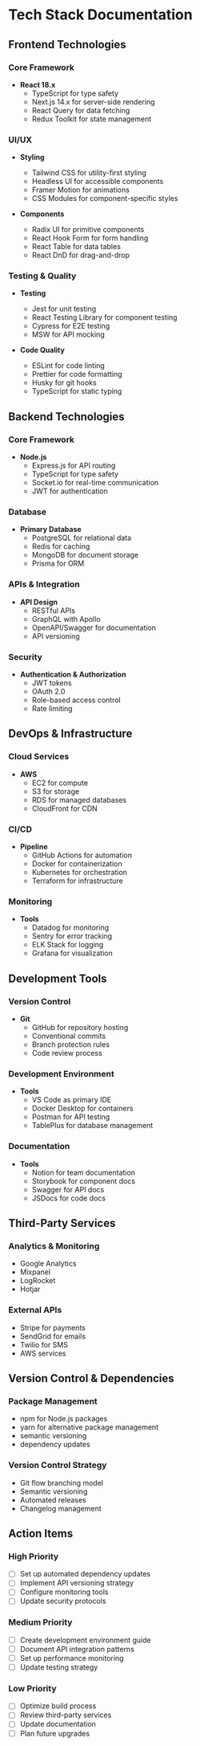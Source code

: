 # Tech Stack Documentation

## Frontend Technologies

### Core Framework
- **React 18.x**
  - TypeScript for type safety
  - Next.js 14.x for server-side rendering
  - React Query for data fetching
  - Redux Toolkit for state management

### UI/UX
- **Styling**
  - Tailwind CSS for utility-first styling
  - Headless UI for accessible components
  - Framer Motion for animations
  - CSS Modules for component-specific styles

- **Components**
  - Radix UI for primitive components
  - React Hook Form for form handling
  - React Table for data tables
  - React DnD for drag-and-drop

### Testing & Quality
- **Testing**
  - Jest for unit testing
  - React Testing Library for component testing
  - Cypress for E2E testing
  - MSW for API mocking

- **Code Quality**
  - ESLint for code linting
  - Prettier for code formatting
  - Husky for git hooks
  - TypeScript for static typing

## Backend Technologies

### Core Framework
- **Node.js**
  - Express.js for API routing
  - TypeScript for type safety
  - Socket.io for real-time communication
  - JWT for authentication

### Database
- **Primary Database**
  - PostgreSQL for relational data
  - Redis for caching
  - MongoDB for document storage
  - Prisma for ORM

### APIs & Integration
- **API Design**
  - RESTful APIs
  - GraphQL with Apollo
  - OpenAPI/Swagger for documentation
  - API versioning

### Security
- **Authentication & Authorization**
  - JWT tokens
  - OAuth 2.0
  - Role-based access control
  - Rate limiting

## DevOps & Infrastructure

### Cloud Services
- **AWS**
  - EC2 for compute
  - S3 for storage
  - RDS for managed databases
  - CloudFront for CDN

### CI/CD
- **Pipeline**
  - GitHub Actions for automation
  - Docker for containerization
  - Kubernetes for orchestration
  - Terraform for infrastructure

### Monitoring
- **Tools**
  - Datadog for monitoring
  - Sentry for error tracking
  - ELK Stack for logging
  - Grafana for visualization

## Development Tools

### Version Control
- **Git**
  - GitHub for repository hosting
  - Conventional commits
  - Branch protection rules
  - Code review process

### Development Environment
- **Tools**
  - VS Code as primary IDE
  - Docker Desktop for containers
  - Postman for API testing
  - TablePlus for database management

### Documentation
- **Tools**
  - Notion for team documentation
  - Storybook for component docs
  - Swagger for API docs
  - JSDocs for code docs

## Third-Party Services

### Analytics & Monitoring
- Google Analytics
- Mixpanel
- LogRocket
- Hotjar

### External APIs
- Stripe for payments
- SendGrid for emails
- Twilio for SMS
- AWS services

## Version Control & Dependencies

### Package Management
- npm for Node.js packages
- yarn for alternative package management
- semantic versioning
- dependency updates

### Version Control Strategy
- Git flow branching model
- Semantic versioning
- Automated releases
- Changelog management

## Action Items

### High Priority
- [ ] Set up automated dependency updates
- [ ] Implement API versioning strategy
- [ ] Configure monitoring tools
- [ ] Update security protocols

### Medium Priority
- [ ] Create development environment guide
- [ ] Document API integration patterns
- [ ] Set up performance monitoring
- [ ] Update testing strategy

### Low Priority
- [ ] Optimize build process
- [ ] Review third-party services
- [ ] Update documentation
- [ ] Plan future upgrades 